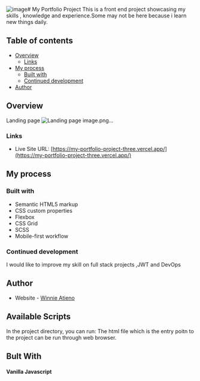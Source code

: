 ![image](https://github.com/wynnei/My-Portfolio-Project/assets/26481612/cc257a76-2663-4a03-a226-49a308da810e)# My Portfolio Project
This is a front end project showcasing my skills , knowledge and experience.Some may not be here because i learn new things daily.

## Table of contents

- [Overview](#overview)
  - [Links](#links)
- [My process](#my-process)
  - [Built with](#built-with)
  - [Continued development](#continued-development)
- [Author](#author)

## Overview

Landing page 
![Landing page image.png…]()

### Links
- Live Site URL: [https://my-portfolio-project-three.vercel.app/](https://my-portfolio-project-three.vercel.app/)

## My process

### Built with

- Semantic HTML5 markup
- CSS custom properties
- Flexbox
- CSS Grid
- SCSS
- Mobile-first workflow

### Continued development
I would like to improve my skill on full stack projects ,JWT and DevOps

## Author

- Website - [Winnie Atieno](http://my-portfolio-project-three.vercel.app/)

## Available Scripts

In the project directory, you can run:
The html file which is the entry poitn to the project can be run through web browser.

## Bult With

#### Vanilla Javascript


